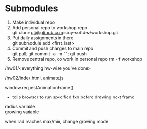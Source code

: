# Submodules

1. Make individual repo  
2. Add personal repo to workshop repo  
git clone git@github.com:stuy-softdev/workshop.git  
3. Put daily assignments in there   
git submodule add <HTTPS LINK> <first_last>
4. Commit and push changes to main repo  
git pull; git commit -a -m "<MSG>"; git push
5. Remove central repo, do work in personal repo
rm -rf workshop

<yourrepo>/hw01/<everything hw-wise you've done>  

/hw02/index.html, animate.js

window.requestAnimationFrame(<fxn>)  
- tells browser to run specified fxn before drawing next frame  

radius variable  
growing variable

when rad reaches max/min, change growing mode 
